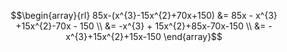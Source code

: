 $$\begin{array}{rl}
85x-(x^{3}-15x^{2}+70x+150) &= 85x - x^{3} +15x^{2}-70x - 150 \\
&= -x^{3} + 15x^{2}+85x-70x-150 \\
&= -x^{3}+15x^{2}+15x-150
\end{array}$$
